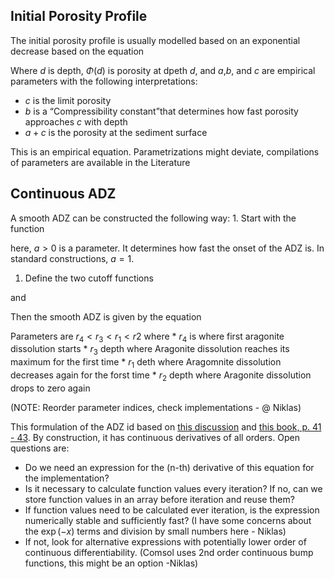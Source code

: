 ## Initial Porosity Profile

The initial porosity profile is usually modelled based on an exponential
decrease based on the equation

Where *d* is depth, *Φ*(*d*) is porosity at dpeth *d*, and *a*,*b*, and
*c* are empirical parameters with the following interpretations:

-   *c* is the limit porosity
-   *b* is a “Compressibility constant”that determines how fast porosity
    approaches *c* with depth
-   *a* + *c* is the porosity at the sediment surface

This is an empirical equation. Parametrizations might deviate,
compilations of parameters are available in the Literature

## Continuous ADZ

A smooth ADZ can be constructed the following way: 1. Start with the
function

here, *a* &gt; 0 is a parameter. It determines how fast the onset of the
ADZ is. In standard constructions, *a* = 1.

1.  Define the two cutoff functions

and

Then the smooth ADZ is given by the equation

Parameters are
*r*<sub>4</sub> &lt; *r*<sub>3</sub> &lt; *r*<sub>1</sub> &lt; *r*2
where \* *r*<sub>4</sub> is where first aragonite dissolution starts \*
*r*<sub>3</sub> depth where Aragonite dissolution reaches its maximum
for the first time \* *r*<sub>1</sub> deth where Aragomnite dissolution
decreases again for the forst time \* *r*<sub>2</sub> depth where
Aragonite dissolution drops to zero again

(NOTE: Reorder parameter indices, check implementations - @ Niklas)

This formulation of the ADZ id based on [this
discussion](https://math.stackexchange.com/questions/101480/are-there-other-kinds-of-bump-functions-than-e-frac1x2-1)
and [this book, p. 41 - 43](https://doi.org/10.1007/978-1-4419-9982-5).
By construction, it has continuous derivatives of all orders. Open
questions are:

-   Do we need an expression for the (n-th) derivative of this equation
    for the implementation?
-   Is it necessary to calculate function values every iteration? If no,
    can we store function values in an array before iteration and reuse
    them?
-   If function values need to be calculated ever iteration, is the
    expression numerically stable and sufficiently fast? (I have some
    concerns about the exp (−*x*) terms and division by small numbers
    here - Niklas)
-   If not, look for alternative expressions with potentially lower
    order of continuous differentiability. (Comsol uses 2nd order
    continuous bump functions, this might be an option -Niklas)

